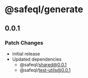 # @safeql/generate

## 0.0.1

### Patch Changes

- initial release
- Updated dependencies
  - @safeql/shared@0.0.1
  - @safeql/test-utils@0.0.1
